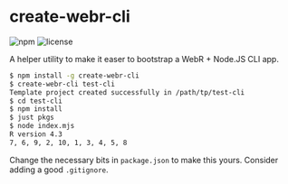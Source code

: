 # create-webr-cli

![npm](https://img.shields.io/npm/v/create-webr-cli) ![license](https://img.shields.io/badge/license-MIT-success)

A helper utility to make it easer to bootstrap a WebR + Node.JS CLI app.

```bash
$ npm install -g create-webr-cli
$ create-webr-cli test-cli
Template project created successfully in /path/tp/test-cli
$ cd test-cli
$ npm install
$ just pkgs
$ node index.mjs
R version 4.3
7, 6, 9, 2, 10, 1, 3, 4, 5, 8
```

Change the necessary bits in `package.json` to make this yours. Consider adding a good `.gitignore`.